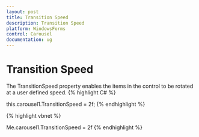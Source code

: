 ```yaml
---
layout: post
title: Transition Speed
description: Transition Speed
platform: WindowsForms
control: Carousel
documentation: ug
---
```


# Transition Speed

The TransitionSpeed property enables the items in the control to be rotated at a user defined speed. 
{% highlight C# %}


this.carousel1.TransitionSpeed = 2f;
{% endhighlight %}

{% highlight vbnet %}


Me.carousel1.TransitionSpeed = 2f
{% endhighlight %}


